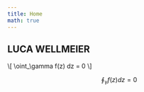 ```yaml
---
title: Home
math: true
---
```


## LUCA WELLMEIER


\\[ \oint_\gamma f(z) dz = 0 \\]

$$ \oint_\gamma f(z) dz = 0 $$
